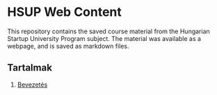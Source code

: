 # HSUP Web Content

This repository contains the saved course material from the Hungarian Startup University Program subject. The material was available as a webpage, and is saved as markdown files.

## Tartalmak
1. [Bevezetés](docs/1/Introduction.md)